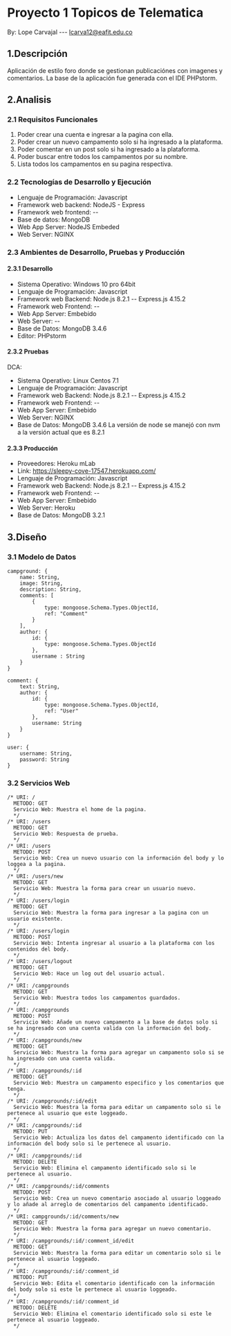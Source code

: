 # Proyecto 1 Topicos de Telematica
By: Lope Carvajal --- lcarva12@eafit.edu.co

## 1.Descripción
Aplicación de estilo foro donde se gestionan publicaciónes con imagenes y comentarios.
La base de la aplicación fue generada con el IDE PHPstorm.

## 2.Analisis
### 2.1 Requisitos Funcionales
1. Poder crear una cuenta e ingresar a la pagina con ella.
2. Poder crear un nuevo campamento solo si ha ingresado a la plataforma.
3. Poder comentar en un post solo si ha ingresado a la plataforma.
4. Poder buscar entre todos los campamentos por su nombre.
5. Lista todos los campamentos en su pagina respectiva.
### 2.2 Tecnologías de Desarrollo y Ejecución
* Lenguaje de Programación: Javascript
* Framework web backend: NodeJS - Express
* Framework web frontend: --
* Base de datos: MongoDB
* Web App Server: NodeJS Embeded
* Web Server: NGINX
### 2.3 Ambientes de Desarrollo, Pruebas y Producción
#### 2.3.1 Desarrollo
  * Sistema Operativo: Windows 10 pro 64bit
  * Lenguaje de Programación: Javascript
  * Framework web Backend: Node.js 8.2.1 -- Express.js 4.15.2
  * Framework web Frontend: --
  * Web App Server: Embebido
  * Web Server: --
  * Base de Datos: MongoDB 3.4.6
  * Editor: PHPstorm
#### 2.3.2 Pruebas
  DCA:
  * Sistema Operativo: Linux Centos 7.1
  * Lenguaje de Programación: Javascript
  * Framework web Backend: Node.js 8.2.1 -- Express.js 4.15.2
  * Framework web Frontend: --
  * Web App Server: Embebido
  * Web Server: NGINX
  * Base de Datos: MongoDB 3.4.6
  La versión de node se manejó con nvm a la versión actual que es 8.2.1
#### 2.3.3 Producción
  * Proveedores: Heroku mLab
  * Link: https://sleepy-cove-17547.herokuapp.com/
  * Lenguaje de Programación: Javascript
  * Framework web Backend: Node.js 8.2.1 -- Express.js 4.15.2
  * Framework web Frontend: --
  * Web App Server: Embebido
  * Web Server: Heroku
  * Base de Datos: MongoDB 3.2.1
  
## 3.Diseño
### 3.1 Modelo de Datos
    
    campground: {
        name: String,
        image: String,
        description: String,
        comments: [
            {
                type: mongoose.Schema.Types.ObjectId,
                ref: "Comment"
            }
        ],
        author: {
            id: {
                type: mongoose.Schema.Types.ObjectId
            },
            username : String
        }
    }

    comment: {
        text: String,
        author: {
            id: {
                type: mongoose.Schema.Types.ObjectId,
                ref: "User"
            },
            username: String
        }
    }

    user: {
        username: String,
        password: String
    }
    
### 3.2 Servicios Web

    /* URI: /
      METODO: GET
      Servicio Web: Muestra el home de la pagina.
      */
    /* URI: /users
      METODO: GET
      Servicio Web: Respuesta de prueba.
      */
    /* URI: /users
      METODO: POST
      Servicio Web: Crea un nuevo usuario con la información del body y lo loggea a la pagina.
      */
    /* URI: /users/new
      METODO: GET
      Servicio Web: Muestra la forma para crear un usuario nuevo.
      */
    /* URI: /users/login
      METODO: GET
      Servicio Web: Muestra la forma para ingresar a la pagina con un usuario existente.
      */
    /* URI: /users/login
      METODO: POST
      Servicio Web: Intenta ingresar al usuario a la plataforma con los contenidos del body.
      */
    /* URI: /users/logout
      METODO: GET
      Servicio Web: Hace un log out del usuario actual.
      */
    /* URI: /campgrounds
      METODO: GET
      Servicio Web: Muestra todos los campamentos guardados.
      */
    /* URI: /campgrounds
      METODO: POST
      Servicio Web: Añade un nuevo campamento a la base de datos solo si se ha ingresado con una cuenta valida con la información del body.
      */
    /* URI: /campgrounds/new
      METODO: GET
      Servicio Web: Muestra la forma para agregar un campamento solo si se ha ingresado con una cuenta valida.
      */
    /* URI: /campgrounds/:id
      METODO: GET
      Servicio Web: Muestra un campamento especifico y los comentarios que tenga.
      */
    /* URI: /campgrounds/:id/edit
      Servicio Web: Muestra la forma para editar un campamento solo si le pertenece al usuario que este loggeado.
      */
    /* URI: /campgrounds/:id
      METODO: PUT
      Servicio Web: Actualiza los datos del campamento identificado con la información del body solo si le pertenece al usuario.
      */
    /* URI: /campgrounds/:id
      METODO: DELETE
      Servicio Web: Elimina el campamento identificado solo si le pertenece al usuario.
      */
    /* URI: /campgrounds/:id/comments
      METODO: POST
      Servicio Web: Crea un nuevo comentario asociado al usuario loggeado y lo añade al arreglo de comentarios del campamento identificado.
      */
    /* URI: campgrounds/:id/comments/new
      METODO: GET
      Servicio Web: Muestra la forma para agregar un nuevo comentario.
      */
    /* URI: /campgrounds/:id/:comment_id/edit
      METODO: GET
      Servicio Web: Muestra la forma para editar un comentario solo si le pertenece al usuario loggeado.
      */
    /* URI: /campgrounds/:id/:comment_id
      METODO: PUT
      Servicio Web: Edita el comentario identificado con la información del body solo si este le pertenece al usuario loggeado.
      */
    /* URI: /campgrounds/:id/:comment_id
      METODO: DELETE
      Servicio Web: Elimina el comentario identificado solo si este le pertenece al usuario loggeado.
      */

